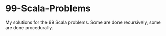 # 99-Scala-Problems
My solutions for the 99 Scala problems.  Some are done recursively, some are done procedurally.
